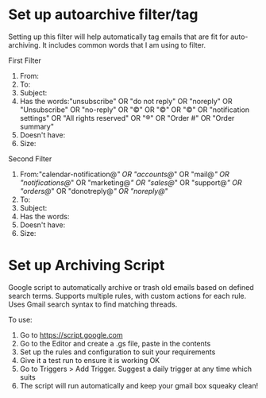 # Set up autoarchive filter/tag

Setting up this filter will help automatically tag emails that are fit for auto-archiving. It includes common words that I am using to filter.

First Filter

1. From:
2. To: 
3. Subject: 
4. Has the words:"unsubscribe" OR "do not reply" OR "noreply" OR "Unsubscribe" OR "no-reply" OR "©" OR "©" OR "©" OR "notification settings" OR "All rights reserved" OR "®" OR "Order #" OR "Order summary"
5. Doesn't have:
6. Size: 

Second Filter

1. From:"calendar-notification@*" OR "accounts@*" OR "mail@*" OR "notifications@*" OR "marketing@*" OR "sales@*" OR "support@*" OR "orders@*" OR "donotreply@*" OR "noreply@*"
2. To: 
3. Subject: 
4. Has the words:
5. Doesn't have:
6. Size: 

# Set up Archiving Script

Google script to automatically archive or trash old emails based on defined search terms.
Supports multiple rules, with custom actions for each rule.
Uses Gmail search syntax to find matching threads.

To use:

1. Go to https://script.google.com
2. Go to the Editor and create a .gs file, paste in the contents
3. Set up the rules and configuration to suit your requirements
4. Give it a test run to ensure it is working OK
5. Go to Triggers > Add Trigger. Suggest a daily trigger at any time which suits
6. The script will run automatically and keep your gmail box squeaky clean!
